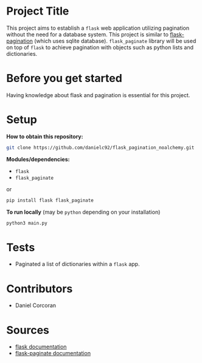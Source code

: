 # Project Title
This project aims to establish a `flask` web application utilizing pagination without the need for a database system. This project is similar to [flask-pagination](https://github.com/danielc92/flask_pagination) (which uses sqlite database). `flask_paginate` library will be used on top of `flask` to achieve pagination with objects such as python lists and dictionaries.

# Before you get started
Having knowledge about flask and pagination is essential for this project.

# Setup
**How to obtain this repository:**
```sh
git clone https://github.com/danielc92/flask_pagination_noalchemy.git
```
**Modules/dependencies:**
- `flask`
- `flask_paginate`

or

```sh
pip install flask flask_paginate
```

**To run locally**
(may be `python` depending on your installation)
```sh
python3 main.py
```

# Tests
- Paginated a list of dictionaries within a `flask` app.

# Contributors
- Daniel Corcoran

# Sources
- [flask documentation](http://flask.pocoo.org/)
- [flask-paginate documentation](https://pythonhosted.org/Flask-paginate/)